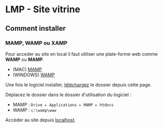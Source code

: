 # LMP - Site vitrine

## Comment installer

### MAMP, WAMP ou XAMP

Pour acceder au site en local il faut utiliser une plate-forme web comme **WAMP** ou **MAMP**.

-   (MAC) [MAMP](https://www.mamp.info/en/downloads/)
-   (WINDOWS) [WAMP](https://www.wampserver.com/)

Une fois le logiciel installer, [téléchargez](https://github.com/pagesti-dev/LMP/archive/master.zip) le dossier depuis cette page.

Déplacez le dossier dans le dossier d'utilisation du logiciel :

-   MAMP : `Drive⁩ ▸ ⁨Applications⁩ ▸ ⁨MAMP ▸ htdocs⁩`
-   WAMP : `c:\wamp\www⁩`

Accéder au site depuis [localhost](http://localhost/LMP-master/public).
